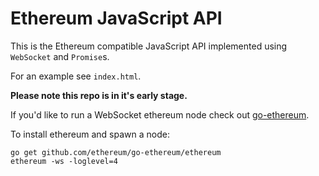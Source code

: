 # Ethereum JavaScript API

This is the Ethereum compatible JavaScript API implemented using
`WebSocket` and `Promise`s.

For an example see `index.html`.

**Please note this repo is in it's early stage.**

If you'd like to run a WebSocket ethereum node check out
[go-ethereum](https://github.com/ethereum/go-ethereum).

To install ethereum and spawn a node:

```
go get github.com/ethereum/go-ethereum/ethereum
ethereum -ws -loglevel=4
```

